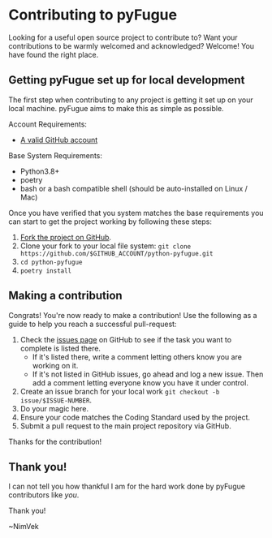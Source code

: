 # Contributing to pyFugue

Looking for a useful open source project to contribute to?
Want your contributions to be warmly welcomed and acknowledged?
Welcome! You have found the right place.

## Getting pyFugue set up for local development

The first step when contributing to any project is getting it set up on your
local machine. pyFugue aims to make this as simple as possible.

Account Requirements:

- [A valid GitHub account](https://github.com/join)

Base System Requirements:

- Python3.8+
- poetry
- bash or a bash compatible shell (should be auto-installed on Linux / Mac)

Once you have verified that you system matches the base requirements you can
start to get the project working by following these steps:

1. [Fork the project on GitHub](https://github.com/NimVek/python-pyfugue/fork).
1. Clone your fork to your local file system:
    `git clone https://github.com/$GITHUB_ACCOUNT/python-pyfugue.git`
1. `cd python-pyfugue`
1. `poetry install`

## Making a contribution

Congrats! You're now ready to make a contribution! Use the following as a guide
to help you reach a successful pull-request:

1.  Check the [issues page](https://github.com/NimVek/python-pyfugue/issues)
    on GitHub to see if the task you want to complete is listed there.
    - If it's listed there, write a comment letting others know you are working
      on it.
    - If it's not listed in GitHub issues, go ahead and log a new issue. Then
      add a comment letting everyone know you have it under control.
1.  Create an issue branch for your local work
    `git checkout -b issue/$ISSUE-NUMBER`.
1.  Do your magic here.
1.  Ensure your code matches the Coding Standard used by the project.
1.  Submit a pull request to the main project repository via GitHub.

Thanks for the contribution!

## Thank you!

I can not tell you how thankful I am for the hard work done by pyFugue
contributors like *you*.

Thank you!

~NimVek
